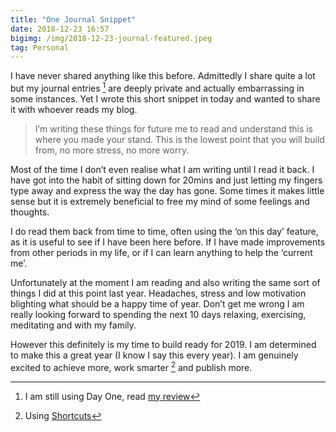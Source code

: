 ```yaml
---
title: "One Journal Snippet"
date: 2018-12-23 16:57
bigimg: /img/2018-12-23-journal-featured.jpeg
tag: Personal
---
```

I have never shared anything like this before. Admittedly I share quite a lot but my journal entries [^1] are deeply private and actually embarrassing in some instances. Yet I wrote this short snippet in today and wanted to share it with whoever reads my blog.

> I’m writing these things for future me to read and understand this is where you made your stand. This is the lowest point that you will build from, no more stress, no more worry.

Most of the time I don’t even realise what I am writing until I read it back. I have got into the habit of sitting down for 20mins and just letting my fingers type away and express the way the day has gone. Some times it makes little sense but it is extremely beneficial to free my mind of some feelings and thoughts.

I do read them back from time to time, often using the ‘on this day’ feature, as it is useful to see if I have been here before. If I have made improvements from other periods in my life, or if I can learn anything to help the ‘current me’.

Unfortunately at the moment I am reading and also writing the same sort of things I did at this point last year. Headaches, stress and low motivation blighting what should be a happy time of year. Don’t get me wrong I am really looking forward to spending the next 10 days relaxing, exercising, meditating and with my family.

However this definitely is my time to build ready for 2019. I am determined to make this a great year (I know I say this every year). I am genuinely excited to achieve more, work smarter [^2] and publish more.

[^1]: I am still using Day One, read [my review](https://gr36.com/2017-12-20-day-one-review/)
[^2]: Using [Shortcuts](https://gr36.com/workflow)
